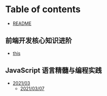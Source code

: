 # Table of contents

* [README](README.md)

## 前端开发核心知识进阶 <a id="advanced-core-knowledge-in-front-end-development"></a>

* [this](advanced-core-knowledge-in-front-end-development/this.md)

## JavaScript 语言精髓与编程实践 <a id="javascript-language-essence-and-programming-practice"></a>

* [2021/03](javascript-language-essence-and-programming-practice/2021-03/README.md)
  * [2021/03/07](javascript-language-essence-and-programming-practice/2021-03/2021-03-07.md)

